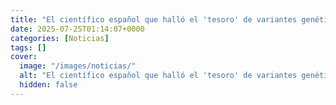 ```yaml
---
title: "El científico español que halló el 'tesoro' de variantes genéticas - 'Las posibles causantes de enfermedad se reducen a 200'"
date: 2025-07-25T01:14:07+0000
categories: [Noticias]
tags: []
cover:
  image: "/images/noticias/"
  alt: "El científico español que halló el 'tesoro' de variantes genéticas - 'Las posibles causantes de enfermedad se reducen a 200'"
  hidden: false
---
```



